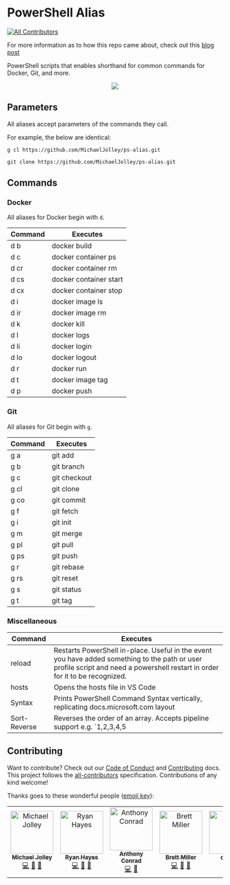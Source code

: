 # PowerShell Alias
[![All Contributors](https://img.shields.io/badge/all_contributors-6-orange.svg?style=flat-square)](#contributors)

For more information as to how this repo came about, check out this [blog post](https://michaeljolley.com/posts/setup-command-aliases-in-powershell-to-make-life-easier/)

PowerShell scripts that enables shorthand for common commands for Docker, Git, and more.

<p align="center">
    <img src="https://user-images.githubusercontent.com/1228996/57589863-f307f680-74ec-11e9-91fd-a9bd07bcbb7c.png"/>
</p>

## Parameters

All aliases accept parameters of the commands they call.  

For example, the below are identical:

```
g cl https://github.com/MichaelJolley/ps-alias.git

git clone https://github.com/MichaelJolley/ps-alias.git
```

## Commands

### Docker

All aliases for Docker begin with `d`.

| Command   | Executes
| ---       | ---
| d b       | docker build
| d c       | docker container ps
| d cr      | docker container rm
| d cs      | docker container start
| d cx      | docker container stop
| d i       | docker image ls
| d ir      | docker image rm
| d k       | docker kill
| d l       | docker logs
| d li      | docker login
| d lo      | docker logout
| d r       | docker run
| d t       | docker image tag
| d p       | docker push


### Git

All aliases for Git begin with `g`.

| Command   | Executes
| ---       | ---
| g a       | git add
| g b       | git branch
| g c       | git checkout
| g cl      | git clone
| g co      | git commit
| g f       | git fetch
| g i       | git init
| g m       | git merge
| g pl      | git pull
| g ps      | git push
| g r       | git rebase
| g rs      | git reset
| g s       | git status
| g t       | git tag

### Miscellaneous

| Command  | Executes
| ---      | ---
| reload   | Restarts PowerShell in-place. Useful in the event you have added something to the path or user profile script and need a powershell restart in order for it to be recognized.
| hosts    | Opens the hosts file in VS Code
| Syntax   | Prints PowerShell Command Syntax vertically, replicating docs.microsoft.com layout
| Sort-Reverse   | Reverses the order of an array. Accepts pipeline support e.g. `1,2,3,4,5 | Sort-Reverse`


## Contributing

Want to contribute? Check out our [Code of Conduct](CODE_OF_CONDUCT.md) and [Contributing](CONTRIBUTING.md) docs. This project follows the [all-contributors](https://github.com/all-contributors/all-contributors) specification.  Contributions of any kind welcome!

Thanks goes to these wonderful people ([emoji key](https://allcontributors.org/docs/en/emoji-key)):

<!-- ALL-CONTRIBUTORS-LIST:START - Do not remove or modify this section -->
<!-- prettier-ignore -->
<table><tr><td align="center"><a href="https://michaeljolley.com/"><img src="https://avatars2.githubusercontent.com/u/1228996?v=4" width="100px;" alt="Michael Jolley"/><br /><sub><b>Michael Jolley</b></sub></a><br /><a href="https://github.com/MichaelJolley/ps-alias/commits?author=MichaelJolley" title="Code">💻</a> <a href="#ideas-MichaelJolley" title="Ideas, Planning, & Feedback">🤔</a> <a href="https://github.com/MichaelJolley/ps-alias/commits?author=MichaelJolley" title="Documentation">📖</a></td><td align="center"><a href="http://ryanhayes.net"><img src="https://avatars3.githubusercontent.com/u/438357?v=4" width="100px;" alt="Ryan Hayes"/><br /><sub><b>Ryan Hayes</b></sub></a><br /><a href="https://github.com/MichaelJolley/ps-alias/commits?author=RyannosaurusRex" title="Code">💻</a> <a href="#ideas-RyannosaurusRex" title="Ideas, Planning, & Feedback">🤔</a> <a href="https://github.com/MichaelJolley/ps-alias/commits?author=RyannosaurusRex" title="Documentation">📖</a></td><td align="center"><a href="https://github.com/parithon"><img src="https://avatars3.githubusercontent.com/u/8602418?v=4" width="100px;" alt="Anthony Conrad"/><br /><sub><b>Anthony Conrad</b></sub></a><br /><a href="https://github.com/MichaelJolley/ps-alias/commits?author=parithon" title="Code">💻</a> <a href="#ideas-parithon" title="Ideas, Planning, & Feedback">🤔</a></td><td align="center"><a href="https://millerb.co.uk"><img src="https://avatars0.githubusercontent.com/u/24279339?v=4" width="100px;" alt="Brett Miller"/><br /><sub><b>Brett Miller</b></sub></a><br /><a href="https://github.com/MichaelJolley/ps-alias/commits?author=brettmillerb" title="Code">💻</a> <a href="#ideas-brettmillerb" title="Ideas, Planning, & Feedback">🤔</a> <a href="https://github.com/MichaelJolley/ps-alias/commits?author=brettmillerb" title="Documentation">📖</a></td><td align="center"><a href="https://github.com/corbob"><img src="https://avatars2.githubusercontent.com/u/30301021?v=4" width="100px;" alt="corbob"/><br /><sub><b>corbob</b></sub></a><br /><a href="#ideas-corbob" title="Ideas, Planning, & Feedback">🤔</a> <a href="https://github.com/MichaelJolley/ps-alias/commits?author=corbob" title="Code">💻</a></td><td align="center"><a href="https://c-j.tech"><img src="https://avatars0.githubusercontent.com/u/3969086?v=4" width="100px;" alt="Chris Jones"/><br /><sub><b>Chris Jones</b></sub></a><br /><a href="https://github.com/MichaelJolley/ps-alias/commits?author=cmjchrisjones" title="Documentation">📖</a></td></tr></table>

<!-- ALL-CONTRIBUTORS-LIST:END -->

